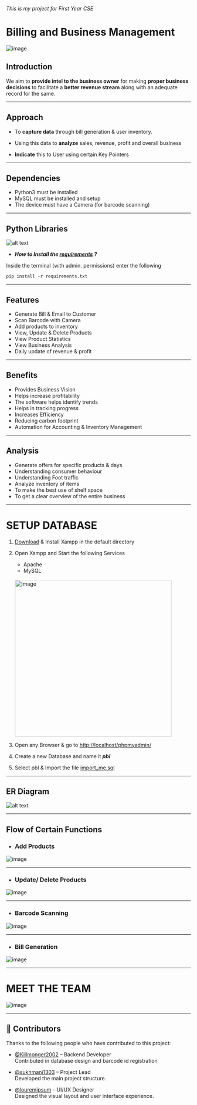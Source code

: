 *This is my project for First Year CSE*
# **Billing and Business Management**

![image](https://user-images.githubusercontent.com/101919460/177272881-aa92c71e-8272-4d7a-86f2-391f99f3a878.png)

## **Introduction**
We aim to **provide intel to the business owner** for making **proper business decisions** to facilitate a **better revenue stream** along with an adequate record for the same.
***
## **Approach**
* To **capture data** through bill generation & user inventory.

* Using this data to **analyze** sales, revenue, profit and overall business 

* **Indicate** this to User using certain Key Pointers
***
## **Dependencies**
* Python3 must be installed   
* MySQL must be installed and setup
* The device must have a Camera (for barcode scanning)
***
## **Python Libraries**
![alt text](https://user-images.githubusercontent.com/101919460/177001487-f69fe828-b887-43f5-893e-313ed2f12916.png "Py Libraries")

* **_How to Install the [requirements](https://github.com/sukhmani1303/Billing-and-Business-Management/blob/main/requirements.txt) ?_**

Inside the terminal (with admin. permissions) enter the following

```
pip install -r requirements.txt
```

***
## **Features**
* Generate Bill & Email to Customer
* Scan Barcode with Camera
* Add products to inventory
* View, Update & Delete Products
* View Product Statistics
* View Business Analysis
* Daily update of revenue & profit
***
## **Benefits**
 * Provides Business Vision
 * Helps increase profitability
 * The software helps identify trends
 * Helps in tracking progress
 * Increases Efficiency
 * Reducing carbon footprint
 * Automation for Accounting & Inventory Management  
***
## **Analysis**
* Generate offers for specific products & days   
* Understanding consumer behaviour
* Understanding Foot traffic
* Analyze inventory of items
* To make the best use of shelf space
* To get a clear overview of the entire business
***
# **SETUP DATABASE**
1. [Download]("https://www.apachefriends.org/download.html") & Install Xampp in the default directory

2. Open Xampp and Start the following Services
   * Apache
   * MySQL
   <br>
   <img width="427" alt="image" src="https://user-images.githubusercontent.com/101919460/177002963-a72068a3-9b37-4d1e-a549-3708b3524ae8.png">

3. Open any Browser & go to [http://localhost/phpmyadmin/](http://localhost/phpmyadmin/)

4. Create a new Database and name it **_pbl_**

5. Select pbl & Import the file [import_me.sql](https://github.com/sukhmani1303/Billing-and-Business-Management/blob/main/db/import_me.sql)

***
## **ER Diagram**
![alt text](https://user-images.githubusercontent.com/101919460/177001379-d8d8be10-64cf-4c79-b9c1-46a1a318c5b5.png "ER DIAGRAM")
***
## **Flow of Certain Functions**

* ### Add Products
![image](https://user-images.githubusercontent.com/101919460/177002003-0cb59467-4a9c-4056-8eb2-8f3d659744a7.png)
***

* ### Update/ Delete Products
![image](https://user-images.githubusercontent.com/101919460/177002060-4d20b414-60d6-4bfd-8fda-f01bc0359fb5.png)
***

* ### Barcode Scanning
![image](https://user-images.githubusercontent.com/101919460/177001946-2cf611dd-8eda-431a-887c-c4d7e03aab51.png)
***

* ### Bill Generation
![image](https://user-images.githubusercontent.com/101919460/177002086-86b3cac6-a4f8-481d-81b5-f11ac68658f9.png)
***

# **MEET THE TEAM**
![image](https://user-images.githubusercontent.com/101919460/177002314-2eab632d-858a-4b76-9f7f-42a7fcbe1878.png)

---

## 👥 Contributors

Thanks to the following people who have contributed to this project:

- [@Killmonger2002](https://github.com/Killmonger2002) – Backend Developer  
  Contributed in database design and barcode id registration

- [@sukhmani1303](https://github.com/sukhmani1303) – Project Lead  
  Developed the main project structure.

- [@louremipsum](https://github.com/louremipsum) – UI/UX Designer  
  Designed the visual layout and user interface experience.

